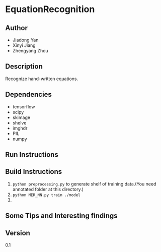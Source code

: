 # EquationRecognition

## Author
- Jiadong Yan  
- Xinyi Jiang  
- Zhengyang Zhou

## Description
Recognize hand-written equations.

## Dependencies
- tensorflow
- scipy
- skimage
- shelve
- imghdr
- PIL
- numpy

## Run Instructions

## Build Instructions
1. `python preprocessing.py` to generate shelf of training data.(You need annotated folder at this directory.)  
2. `python MER_NN.py train ./model`
3.
## Some Tips and Interesting findings

## Version
0.1
